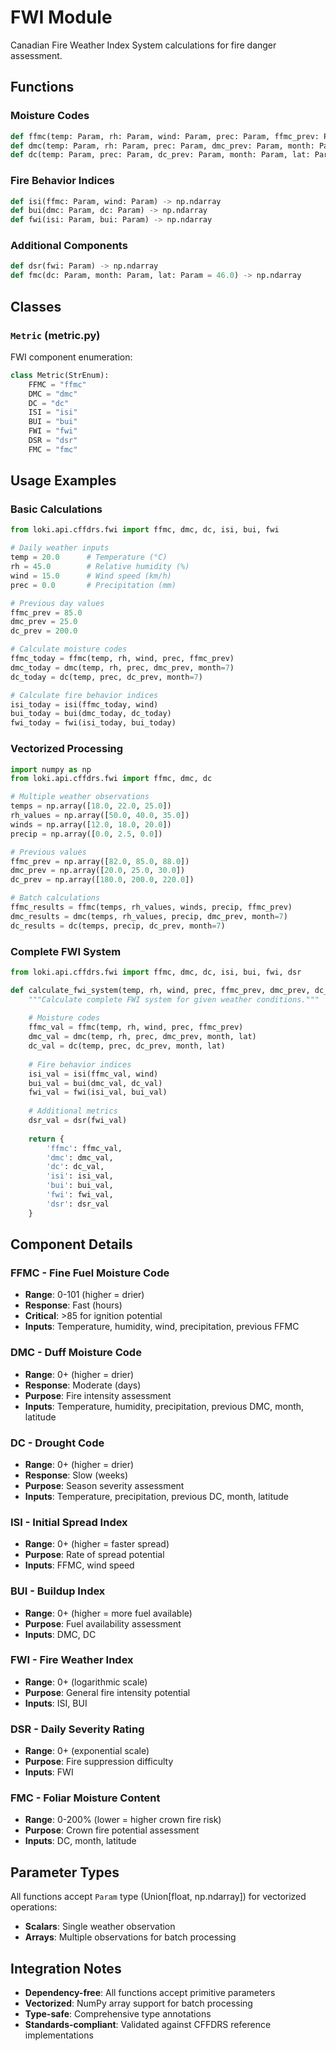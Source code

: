 # FWI Module

Canadian Fire Weather Index System calculations for fire danger assessment.

## Functions

### Moisture Codes
```python
def ffmc(temp: Param, rh: Param, wind: Param, prec: Param, ffmc_prev: Param) -> np.ndarray
def dmc(temp: Param, rh: Param, prec: Param, dmc_prev: Param, month: Param, lat: Param = 46.0) -> np.ndarray  
def dc(temp: Param, prec: Param, dc_prev: Param, month: Param, lat: Param = 46.0) -> np.ndarray
```

### Fire Behavior Indices
```python
def isi(ffmc: Param, wind: Param) -> np.ndarray
def bui(dmc: Param, dc: Param) -> np.ndarray
def fwi(isi: Param, bui: Param) -> np.ndarray
```

### Additional Components
```python
def dsr(fwi: Param) -> np.ndarray
def fmc(dc: Param, month: Param, lat: Param = 46.0) -> np.ndarray
```

## Classes

### `Metric` (metric.py)
FWI component enumeration:
```python
class Metric(StrEnum):
    FFMC = "ffmc"
    DMC = "dmc" 
    DC = "dc"
    ISI = "isi"
    BUI = "bui"
    FWI = "fwi"
    DSR = "dsr"
    FMC = "fmc"
```

## Usage Examples

### Basic Calculations
```python
from loki.api.cffdrs.fwi import ffmc, dmc, dc, isi, bui, fwi

# Daily weather inputs
temp = 20.0      # Temperature (°C)
rh = 45.0        # Relative humidity (%)
wind = 15.0      # Wind speed (km/h)
prec = 0.0       # Precipitation (mm)

# Previous day values
ffmc_prev = 85.0
dmc_prev = 25.0
dc_prev = 200.0

# Calculate moisture codes
ffmc_today = ffmc(temp, rh, wind, prec, ffmc_prev)
dmc_today = dmc(temp, rh, prec, dmc_prev, month=7)
dc_today = dc(temp, prec, dc_prev, month=7)

# Calculate fire behavior indices
isi_today = isi(ffmc_today, wind)
bui_today = bui(dmc_today, dc_today)
fwi_today = fwi(isi_today, bui_today)
```

### Vectorized Processing
```python
import numpy as np
from loki.api.cffdrs.fwi import ffmc, dmc, dc

# Multiple weather observations
temps = np.array([18.0, 22.0, 25.0])
rh_values = np.array([50.0, 40.0, 35.0])
winds = np.array([12.0, 18.0, 20.0])
precip = np.array([0.0, 2.5, 0.0])

# Previous values
ffmc_prev = np.array([82.0, 85.0, 88.0])
dmc_prev = np.array([20.0, 25.0, 30.0])
dc_prev = np.array([180.0, 200.0, 220.0])

# Batch calculations
ffmc_results = ffmc(temps, rh_values, winds, precip, ffmc_prev)
dmc_results = dmc(temps, rh_values, precip, dmc_prev, month=7)
dc_results = dc(temps, precip, dc_prev, month=7)
```

### Complete FWI System
```python
from loki.api.cffdrs.fwi import ffmc, dmc, dc, isi, bui, fwi, dsr

def calculate_fwi_system(temp, rh, wind, prec, ffmc_prev, dmc_prev, dc_prev, month=7, lat=46.0):
    """Calculate complete FWI system for given weather conditions."""
    
    # Moisture codes
    ffmc_val = ffmc(temp, rh, wind, prec, ffmc_prev)
    dmc_val = dmc(temp, rh, prec, dmc_prev, month, lat)
    dc_val = dc(temp, prec, dc_prev, month, lat)
    
    # Fire behavior indices
    isi_val = isi(ffmc_val, wind)
    bui_val = bui(dmc_val, dc_val)
    fwi_val = fwi(isi_val, bui_val)
    
    # Additional metrics
    dsr_val = dsr(fwi_val)
    
    return {
        'ffmc': ffmc_val,
        'dmc': dmc_val,
        'dc': dc_val,
        'isi': isi_val,
        'bui': bui_val,
        'fwi': fwi_val,
        'dsr': dsr_val
    }
```

## Component Details

### FFMC - Fine Fuel Moisture Code
- **Range**: 0-101 (higher = drier)
- **Response**: Fast (hours)
- **Critical**: >85 for ignition potential
- **Inputs**: Temperature, humidity, wind, precipitation, previous FFMC

### DMC - Duff Moisture Code  
- **Range**: 0+ (higher = drier)
- **Response**: Moderate (days)
- **Purpose**: Fire intensity assessment
- **Inputs**: Temperature, humidity, precipitation, previous DMC, month, latitude

### DC - Drought Code
- **Range**: 0+ (higher = drier) 
- **Response**: Slow (weeks)
- **Purpose**: Season severity assessment
- **Inputs**: Temperature, precipitation, previous DC, month, latitude

### ISI - Initial Spread Index
- **Range**: 0+ (higher = faster spread)
- **Purpose**: Rate of spread potential
- **Inputs**: FFMC, wind speed

### BUI - Buildup Index
- **Range**: 0+ (higher = more fuel available)
- **Purpose**: Fuel availability assessment
- **Inputs**: DMC, DC

### FWI - Fire Weather Index
- **Range**: 0+ (logarithmic scale)
- **Purpose**: General fire intensity potential
- **Inputs**: ISI, BUI

### DSR - Daily Severity Rating
- **Range**: 0+ (exponential scale)
- **Purpose**: Fire suppression difficulty
- **Inputs**: FWI

### FMC - Foliar Moisture Content
- **Range**: 0-200% (lower = higher crown fire risk)
- **Purpose**: Crown fire potential assessment
- **Inputs**: DC, month, latitude

## Parameter Types

All functions accept `Param` type (Union[float, np.ndarray]) for vectorized operations:
- **Scalars**: Single weather observation
- **Arrays**: Multiple observations for batch processing

## Integration Notes

- **Dependency-free**: All functions accept primitive parameters
- **Vectorized**: NumPy array support for batch processing
- **Type-safe**: Comprehensive type annotations
- **Standards-compliant**: Validated against CFFDRS reference implementations
